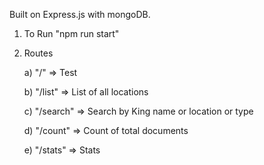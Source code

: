 Built on Express.js with mongoDB.

1) To Run "npm run start" 

2) Routes 

    a) "/" => Test

    b) "/list" => List of all locations

    c) "/search" => Search by King name or location or type

    d) "/count" => Count of total documents

    e) "/stats" => Stats 

